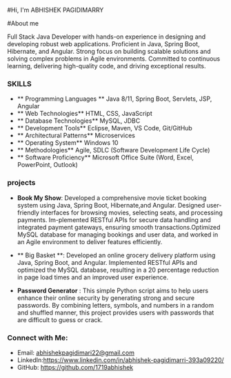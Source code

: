 #Hi, I'm ABHISHEK PAGIDIMARRY

#About me

Full Stack Java Developer with hands-on experience in designing and developing robust web applications. Proficient in
Java, Spring Boot, Hibernate, and Angular. Strong focus on building scalable solutions and solving complex problems
in Agile environments. Committed to continuous learning, delivering high-quality code, and driving exceptional
results.

### SKILLS
- ** Programming Languages ** Java 8/11, Spring Boot, Servlets, JSP, Angular
- ** Web Technologies** HTML, CSS, JavaScript
- ** Database Technologies** MySQL, JDBC
- ** Development Tools** Eclipse, Maven, VS Code, Git/GitHub
- ** Architectural Patterns** Microservices
- ** Operating System** Windows 10
- ** Methodologies** Agile, SDLC (Software Development Life Cycle)
- ** Software Proficiency** Microsoft Office Suite (Word, Excel, PowerPoint, Outlook)


### projects

- **Book My Show**: Developed a comprehensive movie ticket booking system using Java, Spring Boot, Hibernate,and Angular. Designed user-friendly interfaces for browsing movies, selecting seats, and processing payments. Im-plemented RESTful APIs for secure data handling and integrated payment gateways, ensuring smooth transactions.Optimized MySQL database for managing bookings and user data, and worked in an Agile environment to deliver features efficiently.
  
- ** Big Basket **: Developed an online grocery delivery platform using Java, Spring Boot, and Angular. Implemented RESTful APIs and optimized the MySQL database, resulting in a 20 percentage reduction in page load times and an improved user experience.
  
- **Password Generator** : This simple Python script aims to help users enhance their online security by generating strong and secure passwords. By combining letters, symbols, and numbers in a random and shuffled manner, this project provides users with passwords that are difficult to guess or crack.



### Connect with Me:

- Email: abhishekpagidimari22@gmail.com
- LinkedIn:https://www.linkedin.com/in/abhishek-pagidimarri-393a09220/
- GitHub: https://github.com/1719abhishek



